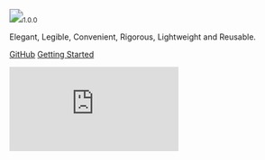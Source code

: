 <img src="https://nlan-lang.github.io/name.svg" style="zoom: 150%;" /><small>1.0.0</small>

Elegant, Legible, Convenient, Rigorous, Lightweight and Reusable.

[GitHub](https://github.com/nlan-lang/nlan-lang.github.io/) [Getting Started](basic/)

<!-- background image -->

![](https://img.xjh.me/random_img.php?type=bg&ctype=nature&return=302)
